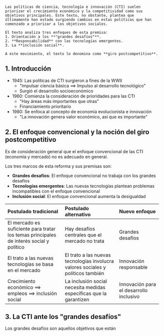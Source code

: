 
```ad-abstract

Las políticas de ciencia, tecnología e innovación (CTI) suelen priorizar el crecimiento económico y la competitividad como sus objetivos principales. Este texto, no obstante, plantea que últimamente han estado surgiendo cambios en estas políticas que han comenzado a priorizar a los objetivos sociales.

El texto analiza tres enfoques de esta premisa:
1. Orientación a los **"grandes desafíos"**.
2. **Responsabilidad** con las tecnologías emergentes.
3. La **inclusión social**.

A este movimiento, el texto lo denomina como **giro postcompetitivo**.

```

## 1. Introducción

- 1945: Las políticas de CTI surgieron a fines de la WWII
	- "Impulsar ciencia básica $\implies$ Impulso al desarrollo tecnológico"
	- Surgió el desarrollo socioeconómico
- 1960: Comienza la consideración de prioridades para las CTI
	- "Hay áreas más importantes que otras"
	- Financiamiento prioritario
- 1980: Se enfoca al concepto de economía evolucionista e innovación
	- "La innovación genera valor económico, así que es importante"

## 2. El enfoque convencional y la noción del giro postcompetitivo

Es de consideración general que el enfoque convencional de las CTI (economía y mercado) no es adecuado en general.

Los tres marcos de esta reforma y sus premisas son:
- **Grandes desafíos**: El enfoque convencional no trabaja con los grandes desafíos
- **Tecnologías emergentes**: Las nuevas tecnologías plantean problemas incompatibles con el enfoque convencional
- **Inclusión social**: El enfoque convencional aumenta la desigualdad


| **Postulado tradicional**                                                               | **Postulado alternativo**                                                        | **Nuevo enfoque**                       |
| :-------------------------------------------------------------------------------------- | :------------------------------------------------------------------------------- | :-------------------------------------- |
| El mercado es suficiente para tratar los temas principales de interés social y político | Hay desafíos centrales que el mercado no trata                                   | Grandes desafíos                        |
| El trato a las nuevas tecnologías se basa en el mercado                                 | El trato a las nuevas tecnologías involucra valores sociales y políticos también | Innovación responsable                  |
| Crecimiento económico $\implies$ empleos $\implies$ inclusión social                    | La inclusión social necesita medidas específicas que la garantizen               | Innovación para el desarrollo inclusivo |

## 3. La CTI ante los "grandes desafíos"

Los grandes desafíos son aquellos objetivos que están